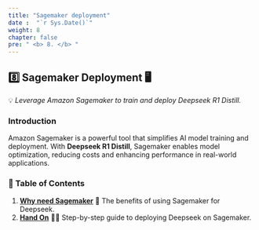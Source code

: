 ```yaml
---
title: "Sagemaker deployment"
date :  "`r Sys.Date()`" 
weight: 8
chapter: false
pre: " <b> 8. </b> "
---
```


## **8️⃣ Sagemaker Deployment** 🖥️

💡 *Leverage Amazon Sagemaker to train and deploy Deepseek R1 Distill.*

### **Introduction**
Amazon Sagemaker is a powerful tool that simplifies AI model training and deployment. With **Deepseek R1 Distill**, Sagemaker enables model optimization, reducing costs and enhancing performance in real-world applications.

### **📌 Table of Contents**
1. **[Why need Sagemaker](#why-need-sagemaker)** 🤔 The benefits of using Sagemaker for Deepseek.
2. **[Hand On](#hand-on)** 🏋️‍♂️ Step-by-step guide to deploying Deepseek on Sagemaker.

